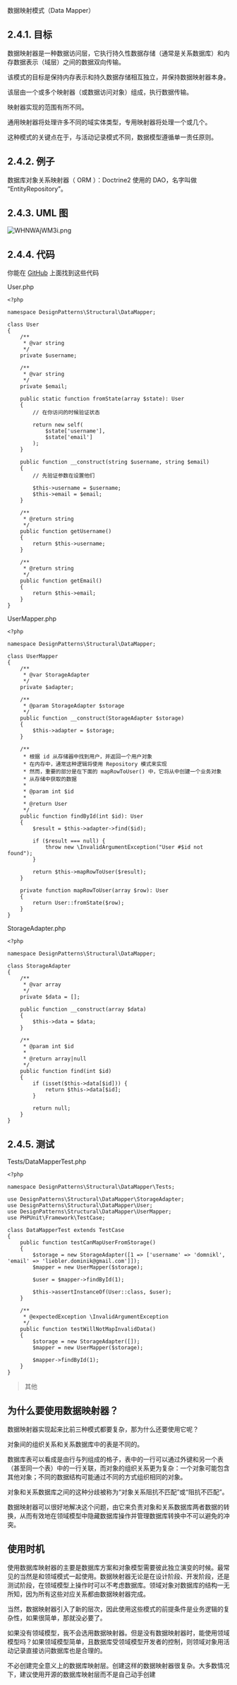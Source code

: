 数据映射模式（Data Mapper）

## 2.4.1. 目标
数据映射器是一种数据访问层，它执行持久性数据存储（通常是关系数据库）和内存数据表示（域层）之间的数据双向传输。 

该模式的目标是保持内存表示和持久数据存储相互独立，并保持数据映射器本身。

 该层由一个或多个映射器（或数据访问对象）组成，执行数据传输。 

映射器实现的范围有所不同。 

通用映射器将处理许多不同的域实体类型，专用映射器将处理一个或几个。

这种模式的关键点在于，与活动记录模式不同，数据模型遵循单一责任原则。

## 2.4.2. 例子
数据库对象关系映射器（ ORM ）：Doctrine2 使用的 DAO，名字叫做 “EntityRepository”。

## 2.4.3. UML 图

![WHNWAjWM3i.png](/000-imgs/WHNWAjWM3i.png)

## 2.4.4. 代码
你能在 [GitHub](https://github.com/domnikl/DesignPatternsPHP/tree/master/Structural/DataMapper) 上面找到这些代码

User.php
```
<?php

namespace DesignPatterns\Structural\DataMapper;

class User
{
    /**
     * @var string
     */
    private $username;

    /**
     * @var string
     */
    private $email;

    public static function fromState(array $state): User
    {
        // 在你访问的时候验证状态

        return new self(
            $state['username'],
            $state['email']
        );
    }

    public function __construct(string $username, string $email)
    {
        // 先验证参数在设置他们

        $this->username = $username;
        $this->email = $email;
    }

    /**
     * @return string
     */
    public function getUsername()
    {
        return $this->username;
    }

    /**
     * @return string
     */
    public function getEmail()
    {
        return $this->email;
    }
}
```

UserMapper.php
```
<?php

namespace DesignPatterns\Structural\DataMapper;

class UserMapper
{
    /**
     * @var StorageAdapter
     */
    private $adapter;

    /**
     * @param StorageAdapter $storage
     */
    public function __construct(StorageAdapter $storage)
    {
        $this->adapter = $storage;
    }

    /**
     * 根据 id 从存储器中找到用户，并返回一个用户对象
     * 在内存中，通常这种逻辑将使用 Repository 模式来实现
     * 然而，重要的部分是在下面的 mapRowToUser() 中，它将从中创建一个业务对象
     * 从存储中获取的数据
     *
     * @param int $id
     *
     * @return User
     */
    public function findById(int $id): User
    {
        $result = $this->adapter->find($id);

        if ($result === null) {
            throw new \InvalidArgumentException("User #$id not found");
        }

        return $this->mapRowToUser($result);
    }

    private function mapRowToUser(array $row): User
    {
        return User::fromState($row);
    }
}
```

StorageAdapter.php
```
<?php

namespace DesignPatterns\Structural\DataMapper;

class StorageAdapter
{
    /**
     * @var array
     */
    private $data = [];

    public function __construct(array $data)
    {
        $this->data = $data;
    }

    /**
     * @param int $id
     *
     * @return array|null
     */
    public function find(int $id)
    {
        if (isset($this->data[$id])) {
            return $this->data[$id];
        }

        return null;
    }
}
```

## 2.4.5. 测试
Tests/DataMapperTest.php
```
<?php

namespace DesignPatterns\Structural\DataMapper\Tests;

use DesignPatterns\Structural\DataMapper\StorageAdapter;
use DesignPatterns\Structural\DataMapper\User;
use DesignPatterns\Structural\DataMapper\UserMapper;
use PHPUnit\Framework\TestCase;

class DataMapperTest extends TestCase
{
    public function testCanMapUserFromStorage()
    {
        $storage = new StorageAdapter([1 => ['username' => 'domnikl', 'email' => 'liebler.dominik@gmail.com']]);
        $mapper = new UserMapper($storage);

        $user = $mapper->findById(1);

        $this->assertInstanceOf(User::class, $user);
    }

    /**
     * @expectedException \InvalidArgumentException
     */
    public function testWillNotMapInvalidData()
    {
        $storage = new StorageAdapter([]);
        $mapper = new UserMapper($storage);

        $mapper->findById(1);
    }
}
```

>其他

## 为什么要使用数据映射器？

数据映射器实现起来比前三种模式都要复杂，那为什么还要使用它呢？

对象间的组织关系和关系数据库中的表是不同的。

数据库表可以看成是由行与列组成的格子，表中的一行可以通过外键和另一个表（甚至同一个表）中的一行关联，而对象的组织关系更为复杂：一个对象可能包含其他对象；不同的数据结构可能通过不同的方式组织相同的对象。

对象和关系数据库之间的这种分歧被称为“对象关系阻抗不匹配”或“阻抗不匹配”。

数据映射器可以很好地解决这个问题，由它来负责对象和关系数据库两者数据的转换，从而有效地在领域模型中隐藏数据库操作并管理数据库转换中不可以避免的冲突。

## 使用时机

使用数据库映射器的主要是数据库方案和对象模型需要彼此独立演变的时候。最常见的当然是和领域模式一起使用。数据映射器无论是在设计阶段、开发阶段，还是测试阶段，在领域模型上操作时可以不考虑数据库。领域对象对数据库的结构一无所知，因为所有这些对应关系都由数据映射器完成。

当然，数据映射器引入了新的层次，因此使用这些模式的前提条件是业务逻辑的复杂性，如果很简单，那就没必要了。

如果没有领域模型，我不会选用数据映射器。但是没有数据映射器时，能使用领域模型吗？如果领域模型简单，且数据库受领域模型开发者的控制，则领域对象用活动记录直接访问数据库也是合理的。

不必创建完全意义上的数据库映射层。创建这样的数据映射器很复杂。大多数情况下，建议使用开源的数据库映射层而不是自己动手创建